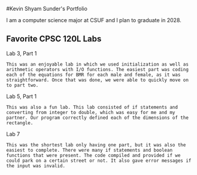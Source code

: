 
#Kevin Shyam Sunder's Portfolio

I am a computer science major at CSUF and I plan to graduate in 2028.

## Favorite CPSC 120L Labs

Lab 3, Part 1

    This was an enjoyable lab in which we used initialization as well as arithmetic operators with I/O functions. The easiest part was coding each of the equations for BMR for each male and female, as it was straightforward. Once that was done, we were able to quickly move on to part two. 

Lab 5, Part 1

    This was also a fun lab. This lab consisted of if statements and converting from integer to double, which was easy for me and my partner. Our program correctly defined each of the dimensions of the rectangle. 

Lab 7

    This was the shortest lab only having one part, but it was also the easiest to complete. There were many if statements and boolean functions that were present. The code compiled and provided if we could park on a certain street or not. It also gave error messages if the input was invalid. 
